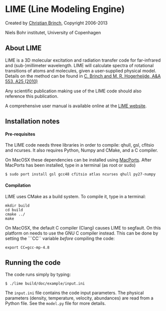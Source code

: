 LIME (Line Modeling Engine)
===========================

Created by [Christian Brinch](mailto:brinch@nbi.dk), Copyright 2006-2013

Niels Bohr institutet, University of Copenhagen
  
About LIME
----------

LIME is a 3D molecular excitation and radiation transfer code for
far-infrared and (sub-)millimeter wavelength. LIME will calculate
spectra of rotational transitions of atoms and molecules, given a
user-supplied physical model.  Details on the method can be found in
[C. Brinch and M. R. Hogerheijde, A&A 553, A25
(2010)](http://adsabs.harvard.edu/abs/2010A%26A...523A..25B)

Any scientific publication making use of the LIME code should also
reference this publication.

A comprehensive user manual is available online at the [LIME
website](http://www.nbi.dk/~brinch/lime.html).

Installation notes
------------------

#### Pre-requisites

The LIME code needs three libraries in order to compile: qhull, gsl,
cfitsio and ncurses. It also requires Python, Numpy and CMake, and a C
compiler.

On MacOSX these dependencies can be installed using
[MacPorts](http://www.macports.org). After MacPorts has been
installed, type in a terminal (as root or sudo)

```
$ sudo port install gsl gcc48 cfitsio atlas ncurses qhull py27-numpy
```

#### Compilation

LIME uses CMake as a build system. To compile it, type in a terminal:

```
mkdir build
cd build
cmake ../
make
```

On MacOSX, the default C compiler (Clang) causes LIME to segfault. On
this platform on needs to use the GNU C compiler instead. This can be
done by setting the ```CC`` variable *before* compiling the code:

```
export CC=gcc-mp-4.8
```

Running the code
----------------

The code runs simply by typing:

```
$ ./lime build/doc/example/input.ini
```

The ```input.ini``` file contains the code input parameters. The
physical parameters (density, temperature, velocity, abundances) are
read from a Python file. See the ```model.py``` file for more details.
